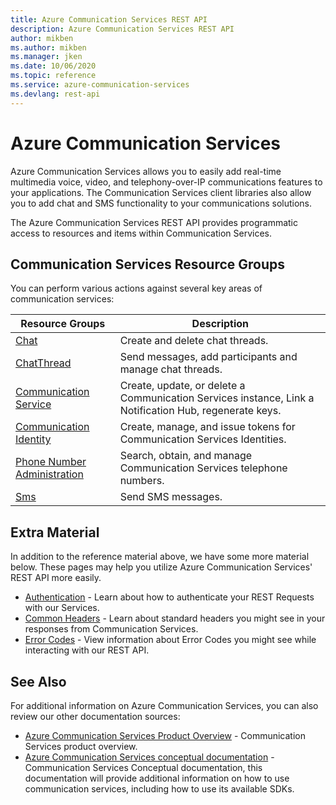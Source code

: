 ```yaml
---
title: Azure Communication Services REST API
description: Azure Communication Services REST API
author: mikben
ms.author: mikben
ms.manager: jken
ms.date: 10/06/2020
ms.topic: reference
ms.service: azure-communication-services
ms.devlang: rest-api
---
```

# Azure Communication Services

Azure Communication Services allows you to easily add real-time multimedia voice, video, and telephony-over-IP communications features to your applications. The Communication Services client libraries also allow you to add chat and SMS functionality to your communications solutions.

The Azure Communication Services REST API provides programmatic access to resources and items within Communication Services.

## Communication Services Resource Groups

You can perform various actions against several key areas of communication services:

| Resource Groups                                                                       | Description                                                                                            |
| ------------------------------------------------------------------------------------- | ------------------------------------------------------------------------------------------------------ |
| [Chat](xref:communication.chat.chat)                                                  | Create and delete chat threads.                                                                        |
| [ChatThread](xref:communication.chat.chatthread)                                      | Send messages, add participants and manage chat threads.                                               |
| [Communication Service](xref:management.azure.com.communication.communicationservice) | Create, update, or delete a Communication Services instance, Link a Notification Hub, regenerate keys. |
| [Communication Identity](xref:communication.communicationidentity)                    | Create, manage, and issue tokens for Communication Services Identities.                                |
| [Phone Number Administration](xref:communication.phonenumberadministration)           | Search, obtain, and manage Communication Services telephone numbers.                                   |
| [Sms](xref:communication.sms)                                                         | Send SMS messages.                                                                                     |

## Extra Material

In addition to the reference material above, we have some more material below. These pages may help you utilize Azure Communication Services' REST API more easily.

- [Authentication](authentication.md) - Learn about how to authenticate your REST Requests with our Services.
- [Common Headers](headers.md) - Learn about standard headers you might see in your responses from Communication Services.
- [Error Codes](errorcodes.md) - View information about Error Codes you might see while interacting with our REST API.

## See Also

For additional information on Azure Communication Services, you can also review our other documentation sources:

- [Azure Communication Services Product Overview](https://azure.microsoft.com/services/communication-services/) - Communication Services product overview.
- [Azure Communication Services conceptual documentation](https://docs.microsoft.com/azure/communication-services/overview) - Communication Services Conceptual documentation, this documentation will provide additional information on how to use communication services, including how to use its available SDKs.
